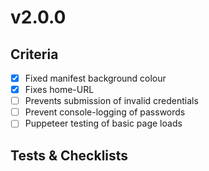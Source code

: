 
# v2.0.0

## Criteria

- [x] Fixed manifest background colour
- [x] Fixes home-URL
- [ ] Prevents submission of invalid credentials
- [ ] Prevent console-logging of passwords
- [ ] Puppeteer testing of basic page loads

## Tests & Checklists

